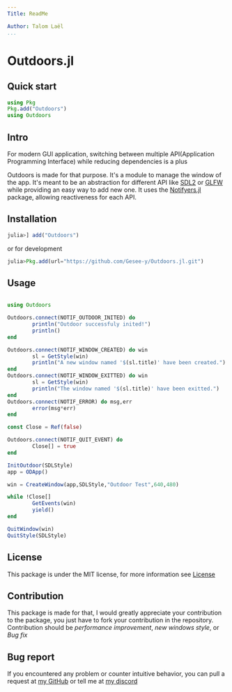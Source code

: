```yaml
---
Title: ReadMe

Author: Talom Laël
...
```


# Outdoors.jl

## Quick start

```julia
using Pkg
Pkg.add("Outdoors")
using Outdoors
```
## Intro

For modern GUI application, switching between multiple API(Application Programming Interface) while reducing dependencies is a plus

Outdoors is made for that purpose.
It's a module to manage the window of the app. It's meant to be an abstraction for different API like [SDL2](https://www.libsdl.org) or [GLFW](https://www.glfw.org) while providing an easy way to add new one. It uses the [Notifyers.jl](https://github.com/Gesee-y/Notifyers.jl) package, allowing reactiveness for each API.

## Installation 

```julia
julia>] add("Outdoors")
```

or for development 
```julia
julia>Pkg.add(url="https://github.com/Gesee-y/Outdoors.jl.git")
```

## Usage

```julia

using Outdoors

Outdoors.connect(NOTIF_OUTDOOR_INITED) do
        println("Outdoor successfuly inited!")
        println()
end

Outdoors.connect(NOTIF_WINDOW_CREATED) do win
        sl = GetStyle(win)
        println("A new window named '$(sl.title)' have been created.")
end
Outdoors.connect(NOTIF_WINDOW_EXITTED) do win
        sl = GetStyle(win)
        println("The window named '$(sl.title)' have been exitted.")
end
Outdoors.connect(NOTIF_ERROR) do msg,err
        error(msg*err)
end

const Close = Ref(false)

Outdoors.connect(NOTIF_QUIT_EVENT) do
        Close[] = true
end

InitOutdoor(SDLStyle)
app = ODApp()

win = CreateWindow(app,SDLStyle,"Outdoor Test",640,480)

while !Close[]
        GetEvents(win)
        yield()
end

QuitWindow(win)
QuitStyle(SDLStyle)
```

## License 

This package is under the MIT license, for more information see [License](https://github.com/Gesee-y/Outdoors.jl/blob/main/LICENSE)

## Contribution

This package is made for that, I would greatly appreciate your contribution to the package, you just have to fork your contribution in the repository.
Contribution should be *performance improvement*, *new windows style*, or *Bug fix*

## Bug report 

If you encountered any problem or counter intuitive behavior, you can pull a request at [my GitHub](https://github.com/Gesee-y/Outdoors.jl) or tell me at [my discord](https://discord.gg/tZPxfjSQ)
